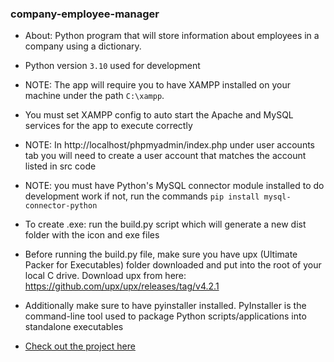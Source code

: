 ### company-employee-manager
- About: Python program that will store information about employees in a company using a dictionary.
- Python version `3.10` used for development

- NOTE: The app will require you to have XAMPP installed on your machine under the path `C:\xampp`.
- You must set XAMPP config to auto start the Apache and MySQL services for the app to execute correctly

- NOTE: In http://localhost/phpmyadmin/index.php under user accounts tab you will need to create a user
account that matches the account listed in src code

- NOTE: you must have Python's MySQL connector module installed to do development work
if not, run the commands `pip install mysql-connector-python`

- To create .exe: run the build.py script which will generate a new dist folder with the icon and exe files

- Before running the build.py file, make sure you have upx (Ultimate Packer for Executables) folder downloaded and put into
the root of your local C drive. Download upx from here: https://github.com/upx/upx/releases/tag/v4.2.1
- Additionally make sure to have pyinstaller installed. PyInstaller is the command-line tool used to package Python scripts/applications into standalone executables

- [Check out the project here](https://brianperel.github.io/project2.htm)
